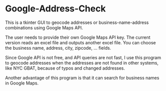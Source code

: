 # Google-Address-Check
This is a tkinter GUI to geocode addresses or business-name-address combinations using Google Maps API.

The user needs to provide their own Google Maps API key.
The current version reads an excel file and outputs another excel file. You can choose the business name, address, city, zipcode, ... fields.

Since Google API is not free, and API queries are not fast, I use this program to geocode addresses when the addresses are not found in other systems, like NYC GBAT, because of typos and changed addresses.

Another advantage of this program is that it can search for business names in Google Maps.
